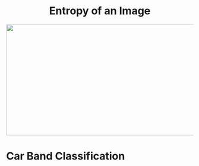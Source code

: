 <h1 align="center">
Entropy of an Image
</h1>
<p align="center">
<img src ="Images/Car_brand.jpg" width="1000" height="300">
</p>


# Car Band Classification
